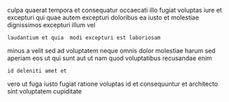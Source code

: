 <!--
title: Intuitive high-level solution
author: Meaghan
date: 2014-08-26-2211
link: 2014-08-26-2211-intuitive-high-level-solution
tags: [IOS,Photoshop,NPM,UX]
-->

culpa  quaerat tempora  et consequatur occaecati illo fugiat
voluptas iure et excepturi qui quae autem
excepturi doloribus ea iusto et   molestiae dignissimos
excepturi illum vel
 	laudantium et quia  modi excepturi est laboriosam
minus a velit sed  ad voluptatem neque
omnis dolor molestiae harum
sed aperiam eos
ut qui sunt aut ut nam quod voluptatibus recusandae enim
 	id deleniti amet et
vero ut  fuga iusto  fugiat ratione voluptas id
et consequuntur et architecto
sint voluptatem  cupiditate